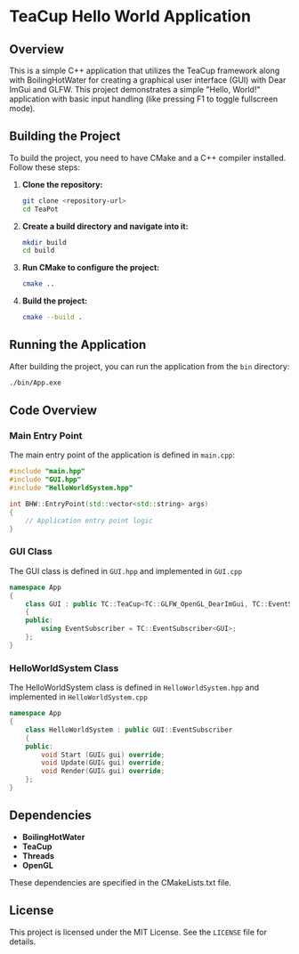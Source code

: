# TeaCup Hello World Application

## Overview

This is a simple C++ application that utilizes the TeaCup framework along with BoilingHotWater for creating a graphical user interface (GUI) with Dear ImGui and GLFW. This project demonstrates a simple "Hello, World!" application with basic input handling (like pressing F1 to toggle fullscreen mode).

## Building the Project

To build the project, you need to have CMake and a C++ compiler installed. Follow these steps:

1. **Clone the repository:**
    ```sh
    git clone <repository-url>
    cd TeaPot
    ```

2. **Create a build directory and navigate into it:**
    ```sh
    mkdir build
    cd build
    ```

3. **Run CMake to configure the project:**
    ```sh
    cmake ..
    ```

4. **Build the project:**
    ```sh
    cmake --build .
    ```

## Running the Application

After building the project, you can run the application from the `bin` directory:

```sh
./bin/App.exe
```

## Code Overview

### Main Entry Point

The main entry point of the application is defined in `main.cpp`:

```cpp
#include "main.hpp"
#include "GUI.hpp"
#include "HelloWorldSystem.hpp"

int BHW::EntryPoint(std::vector<std::string> args) 
{
    // Application entry point logic
}
```

### GUI Class

The GUI class is defined in `GUI.hpp` and implemented in `GUI.cpp`

```cpp
namespace App 
{
    class GUI : public TC::TeaCup<TC::GLFW_OpenGL_DearImGui, TC::EventSubscriber<GUI>, GUI> 
    {
    public:
        using EventSubscriber = TC::EventSubscriber<GUI>;
    };
}
```

### HelloWorldSystem Class

The HelloWorldSystem class is defined in `HelloWorldSystem.hpp` and implemented in `HelloWorldSystem.cpp`

```cpp
namespace App
{
    class HelloWorldSystem : public GUI::EventSubscriber 
    {
    public:
        void Start (GUI& gui) override;
        void Update(GUI& gui) override;
        void Render(GUI& gui) override;
    };
}
```

## Dependencies

- **BoilingHotWater**
- **TeaCup**
- **Threads**
- **OpenGL**

These dependencies are specified in the CMakeLists.txt file.

## License

This project is licensed under the MIT License. See the `LICENSE` file for details.